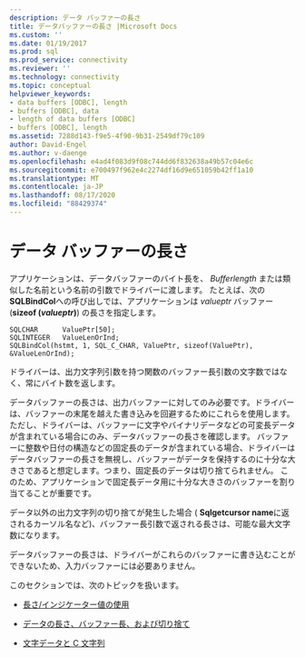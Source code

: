 ```yaml
---
description: データ バッファーの長さ
title: データバッファーの長さ |Microsoft Docs
ms.custom: ''
ms.date: 01/19/2017
ms.prod: sql
ms.prod_service: connectivity
ms.reviewer: ''
ms.technology: connectivity
ms.topic: conceptual
helpviewer_keywords:
- data buffers [ODBC], length
- buffers [ODBC], data
- length of data buffers [ODBC]
- buffers [ODBC], length
ms.assetid: 7288d143-f9e5-4f90-9b31-2549df79c109
author: David-Engel
ms.author: v-daenge
ms.openlocfilehash: e4ad4f083d9f08c744dd6f832638a49b57c04e6c
ms.sourcegitcommit: e700497f962e4c2274df16d9e651059b42ff1a10
ms.translationtype: MT
ms.contentlocale: ja-JP
ms.lasthandoff: 08/17/2020
ms.locfileid: "88429374"
---
```

# <a name="data-buffer-length"></a>データ バッファーの長さ
アプリケーションは、データバッファーのバイト長を、 *Bufferlength* または類似した名前という名前の引数でドライバーに渡します。 たとえば、次の **SQLBindCol**への呼び出しでは、アプリケーションは *valueptr* バッファー (**sizeof (***valueptr***)**) の長さを指定します。  
  
```  
SQLCHAR      ValuePtr[50];  
SQLINTEGER   ValueLenOrInd;  
SQLBindCol(hstmt, 1, SQL_C_CHAR, ValuePtr, sizeof(ValuePtr), &ValueLenOrInd);  
```  
  
 ドライバーは、出力文字列引数を持つ関数のバッファー長引数の文字数ではなく、常にバイト数を返します。  
  
 データバッファーの長さは、出力バッファーに対してのみ必要です。ドライバーは、バッファーの末尾を越えた書き込みを回避するためにこれらを使用します。 ただし、ドライバーは、バッファーに文字やバイナリデータなどの可変長データが含まれている場合にのみ、データバッファーの長さを確認します。 バッファーに整数や日付の構造などの固定長のデータが含まれている場合、ドライバーはデータバッファーの長さを無視し、バッファーがデータを保持するのに十分な大きさであると想定します。つまり、固定長のデータは切り捨てられません。 このため、アプリケーションで固定長データ用に十分な大きさのバッファーを割り当てることが重要です。  
  
 データ以外の出力文字列の切り捨てが発生した場合 ( **Sqlgetcursor name**に返されるカーソル名など)、バッファー長引数で返される長さは、可能な最大文字数になります。  
  
 データバッファーの長さは、ドライバーがこれらのバッファーに書き込むことができないため、入力バッファーには必要ありません。  
  
 このセクションでは、次のトピックを扱います。  
  
-   [長さ/インジケーター値の使用](../../../odbc/reference/develop-app/using-length-and-indicator-values.md)  
  
-   [データの長さ、バッファー長、および切り捨て](../../../odbc/reference/develop-app/data-length-buffer-length-and-truncation.md)  
  
-   [文字データと C 文字列](../../../odbc/reference/develop-app/character-data-and-c-strings.md)
